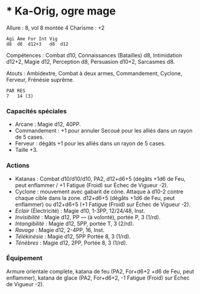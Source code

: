 # * Ka-Orig, ogre mage

Allure : 8, vol 8 montée 4
Charisme : +2

	Agi	Âme	For	Int	Vig
	d8	d8	d12+3	d8	d12

Compétences : Combat d10, Connaissances (Batailles) d8, Intimidation d12+2, Magie d12, Perception d8, Persuasion d10+2, Sarcasmes d8.

Atouts : Ambidextre, Combat à deux armes, Commandement, Cyclone, Ferveur, Frénésie suprême.

	PAR	RES
	7	14 (3)

### Capacités spéciales
- Arcane : Magie d12, 40PP.
- Commandement : +1 pour annuler Secoué pour les alliés dans un rayon de 5 cases.
- Ferveur : dégâts +1 pour les alliés dans un rayon de 5 cases.
- Taille +3.

### Actions
- Katanas : Combat d10/d10/d10, PA2, d12+d6+5 (dégâts +1d6 de Feu, peut enflammer / +1 Fatigue (Froid) sur Échec de  Vigueur -2).
- Cyclone : mouvement avec gabarit de cône. Attaque à d10-2 contre chaque cible dans la zone. d12+d6+5 (dégâts +1d6 de Feu, peut enflammer) ou d12+d6+5 (+1 Fatigue (Froid) sur Échec de  Vigueur -2).
- _Eclair_ (Électricité) : Magie d10, 1-3PP, 12/24/48, Inst.
- _Invisibilité_ : Magie d12, PP — (à volonté), portée P, 3 (1/rd).
- _Intangibilité_ : Magie d12, 5PP, portée T, 3 (2/rd).
- _Ravage_ : Magie d12, 2-4PP, 16, Inst.
- _Télékinésie_ : Magie d12, 5PP Portée 8, 3 (1/rd).
- _Ténèbres_ : Magie d12, 2PP, Portée 8, 3 (1/rd).

### Équipement
Armure orientale complète, katana de feu (PA2, For+d6+2 +d6 de Feu, peut enflammer), katana de glace (PA2, For+d6+2, -1 Fatigue (Froid) sur Échec de Vigueur -2).

